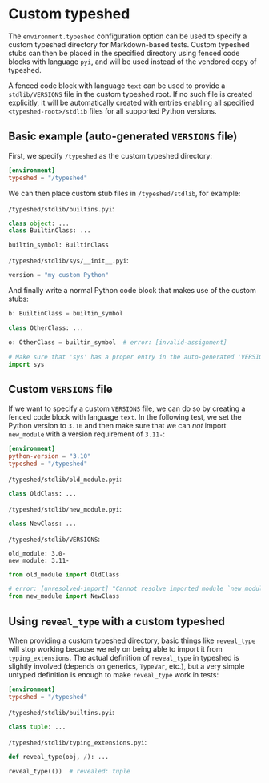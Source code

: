 # Custom typeshed

The `environment.typeshed` configuration option can be used to specify a custom typeshed directory
for Markdown-based tests. Custom typeshed stubs can then be placed in the specified directory using
fenced code blocks with language `pyi`, and will be used instead of the vendored copy of typeshed.

A fenced code block with language `text` can be used to provide a `stdlib/VERSIONS` file in the
custom typeshed root. If no such file is created explicitly, it will be automatically created with
entries enabling all specified `<typeshed-root>/stdlib` files for all supported Python versions.

## Basic example (auto-generated `VERSIONS` file)

First, we specify `/typeshed` as the custom typeshed directory:

```toml
[environment]
typeshed = "/typeshed"
```

We can then place custom stub files in `/typeshed/stdlib`, for example:

`/typeshed/stdlib/builtins.pyi`:

```pyi
class object: ...
class BuiltinClass: ...

builtin_symbol: BuiltinClass
```

`/typeshed/stdlib/sys/__init__.pyi`:

```pyi
version = "my custom Python"
```

And finally write a normal Python code block that makes use of the custom stubs:

```py
b: BuiltinClass = builtin_symbol

class OtherClass: ...

o: OtherClass = builtin_symbol  # error: [invalid-assignment]

# Make sure that 'sys' has a proper entry in the auto-generated 'VERSIONS' file
import sys
```

## Custom `VERSIONS` file

If we want to specify a custom `VERSIONS` file, we can do so by creating a fenced code block with
language `text`. In the following test, we set the Python version to `3.10` and then make sure that
we can *not* import `new_module` with a version requirement of `3.11-`:

```toml
[environment]
python-version = "3.10"
typeshed = "/typeshed"
```

`/typeshed/stdlib/old_module.pyi`:

```pyi
class OldClass: ...
```

`/typeshed/stdlib/new_module.pyi`:

```pyi
class NewClass: ...
```

`/typeshed/stdlib/VERSIONS`:

```text
old_module: 3.0-
new_module: 3.11-
```

```py
from old_module import OldClass

# error: [unresolved-import] "Cannot resolve imported module `new_module`"
from new_module import NewClass
```

## Using `reveal_type` with a custom typeshed

When providing a custom typeshed directory, basic things like `reveal_type` will stop working
because we rely on being able to import it from `typing_extensions`. The actual definition of
`reveal_type` in typeshed is slightly involved (depends on generics, `TypeVar`, etc.), but a very
simple untyped definition is enough to make `reveal_type` work in tests:

```toml
[environment]
typeshed = "/typeshed"
```

`/typeshed/stdlib/builtins.pyi`:

```pyi
class tuple: ...
```

`/typeshed/stdlib/typing_extensions.pyi`:

```pyi
def reveal_type(obj, /): ...
```

```py
reveal_type(())  # revealed: tuple
```
